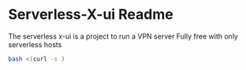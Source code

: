 # Serverless-X-ui Readme

The serverless x-ui is a project to run a VPN server Fully free with only serverless hosts


```sh
bash <(curl -s )
```

